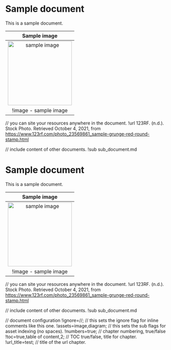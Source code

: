 


# Sample document

This is a sample document.

|Sample image|
|:---:|
| <img width="200" src="https://previews.123rf.com/images/aquir/aquir1311/aquir131100316/23569861-sample-grunge-red-round-stamp.jpg"  alt="sample image"/> |
| !image - sample image| // with the "!image" sub flag you don't have to number your assets, it happens automatically.

// you can site your resources anywhere in the document.
!url 123RF. (n.d.). Stock Photo. Retrieved October 4, 2021, from https://www.123rf.com/photo_23569861_sample-grunge-red-round-stamp.html

// include content of other documents.
!sub sub_document.md

# Sample document

This is a sample document.

|Sample image|
|:---:|
| <img width="200" src="https://previews.123rf.com/images/aquir/aquir1311/aquir131100316/23569861-sample-grunge-red-round-stamp.jpg"  alt="sample image"/> |
| !image - sample image| // with the "!image" sub flag you don't have to number your assets, it happens automatically.

// you can site your resources anywhere in the document.
!url 123RF. (n.d.). Stock Photo. Retrieved October 4, 2021, from https://www.123rf.com/photo_23569861_sample-grunge-red-round-stamp.html

// include content of other documents.
!sub sub_document.md

// document configuration
!ignore=//; // this sets the ignore flag for inline comments like this one.
!assets=image,diagram; // this sets the sub flags for asset indexing (no spaces).
!numbers=true; // chapter numbering, true/false
!toc=true,table of content,2; // TOC true/false, title for chapter.
!url_title=test; // title of the url chapter.
